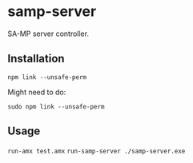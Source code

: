 # samp-server

SA-MP server controller.

## Installation

`npm link --unsafe-perm`

Might need to do:

`sudo npm link --unsafe-perm`

## Usage

`run-amx test.amx`
`run-samp-server ./samp-server.exe`